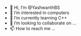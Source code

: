 - 👋 Hi, I’m @YashwanthBS
- 👀 I’m interested in computers
- 🌱 I’m currently learning C++
- 💞️ I’m looking to collaborate on ...
- 📫 How to reach me ...

<!---
YashwanthBS/YashwanthBS is a ✨ special ✨ repository because its `README.md` (this file) appears on your GitHub profile.
You can click the Preview link to take a look at your changes.
--->
